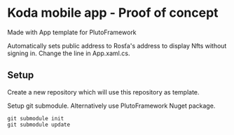 # Koda mobile app  - Proof of concept
Made with App template for PlutoFramework

Automatically sets public address to Rosťa's address to display Nfts without signing in. Change the line in App.xaml.cs.

## Setup

Create a new repository which will use this repository as template.

Setup git submodule. Alternatively use PlutoFramework Nuget package.

```
git submodule init
git submodule update
```

